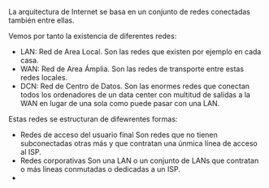 La arquitectura de Internet se basa en un conjunto de redes conectadas también entre ellas.

Vemos por tanto la existencia de diferentes redes:
- LAN: Red de Area Local. Son las redes que existen por ejemplo en cada casa.
- WAN: Red de Area Ámplia. Son las redes de transporte entre estas redes locales.
- DCN: Red de Centro de Datos. Son las enormes redes que conectan todos los ordenadores de un data center con multitud de salidas a la WAN en lugar de una sola como puede pasar con una LAN.

Estas redes se estructuran de difewrentes formas:

- Redes de acceso del usuario final
	Son redes que no tienen subconectadas otras más y que contratan una únmica línea de acceso al ISP.
- Redes corporativas
	Son una LAN o un conjunto de LANs que contratan o más líneas conmutadas o dedicadas a un ISP.
- 